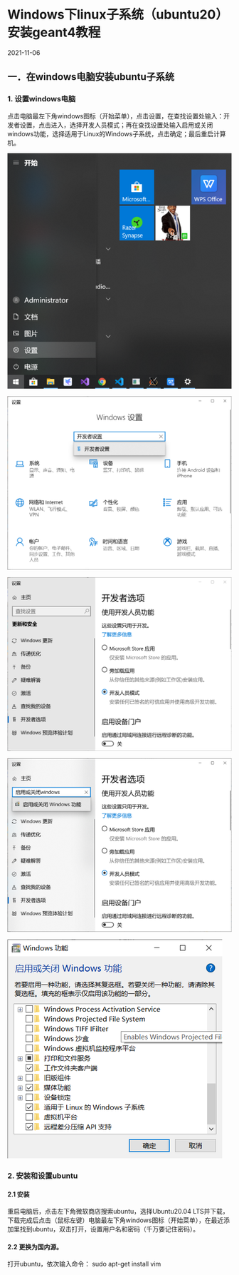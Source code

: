 # Windows下linux子系统（ubuntu20）安装geant4教程

2021-11-06

## 一．在windows电脑安装ubuntu子系统
### 1. 设置windows电脑
点击电脑最左下角windows图标（开始菜单），点击设置，在查找设置处输入：开发者设置，点击进入，选择开发人员模式；再在查找设置处输入启用或关闭windows功能，选择适用于Linux的Windows子系统，点击确定；最后重启计算机。

![1](imgs/安装/1.png)

![2](imgs/安装/2.png)

![3](imgs/安装/3.png)

![4](imgs/安装/4.png)

![5](imgs/安装/5.png)

### 2. 安装和设置ubuntu
#### 2.1 安装
重启电脑后，点击左下角微软商店搜索ubuntu，选择Ubuntu20.04 LTS并下载，下载完成后点击（鼠标左键）电脑最左下角windows图标（开始菜单），在最近添加里找到ubuntu，双击打开，设置用户名和密码（千万要记住密码）。
#### 2.2 更换为国内源。
打开ubuntu，依次输入命令：
sudo apt-get install vim 
